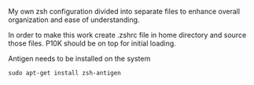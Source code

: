 My own zsh configuration divided into separate files to enhance overall organization and ease of understanding.

In order to make this work create .zshrc file in home directory and source those files. P10K should be on top for initial loading.

Antigen needs to be installed on the system
```
sudo apt-get install zsh-antigen
```


